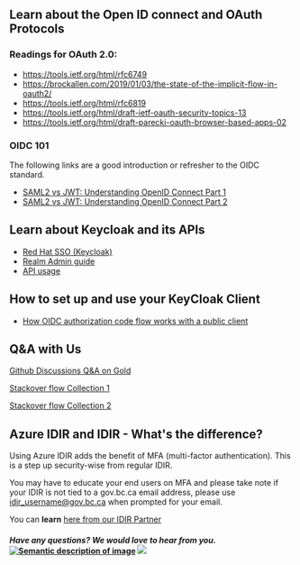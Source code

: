 ## Learn about the Open ID connect and OAuth Protocols
### Readings for OAuth 2.0:
- https://tools.ietf.org/html/rfc6749
- https://brockallen.com/2019/01/03/the-state-of-the-implicit-flow-in-oauth2/
- https://tools.ietf.org/html/rfc6819
- https://tools.ietf.org/html/draft-ietf-oauth-security-topics-13
- https://tools.ietf.org/html/draft-parecki-oauth-browser-based-apps-02

### OIDC 101
The following links are a good introduction or refresher to the OIDC standard.
- [SAML2 vs JWT: Understanding OpenID Connect Part 1](https://medium.com/@robert.broeckelmann/saml2-vs-jwt-understanding-openid-connect-part-1-fffe0d50f953)
- [SAML2 vs JWT: Understanding OpenID Connect Part 2](https://medium.com/@robert.broeckelmann/saml2-vs-jwt-understanding-openid-connect-part-2-f361ca867baa)



## Learn about Keycloak and its APIs

* [Red Hat SSO (Keycloak)](https://access.redhat.com/documentation/en-us/red_hat_single_sign-on/7.4/)
* [Realm Admin guide](https://access.redhat.com/documentation/en-us/red_hat_single_sign-on/7.4/html/server_administration_guide/index)
* [API usage](https://access.redhat.com/webassets/avalon/d/red-hat-single-sign-on/version-7.4/restapi/)
## How to set up and use your KeyCloak Client
- [How OIDC authorization code flow works with a public client](https://www.pingidentity.com/en/company/blog/posts/2018/securely-using-oidc-authorization-code-flow-public-client-single-page-apps.html)

## Q&A with Us

[Github Discussions Q&A on Gold](https://github.com/bcgov/sso-keycloak/discussions/categories/gold-q-a)

[Stackover flow Collection 1](https://stackoverflow.developer.gov.bc.ca/collections/179) 

[Stackover flow Collection 2](https://stackoverflow.developer.gov.bc.ca/search?q=custom+realm) 


## Azure IDIR and IDIR - What's the difference?
Using Azure IDIR adds the benefit of MFA (multi-factor authentication). This is a step up security-wise from regular IDIR. 

You may have to educate your end users on MFA and please take note if your IDIR is not tied to a gov.bc.ca email address, please use idir_username@gov.bc.ca when prompted for your email. 

You can **learn** [here from our IDIR Partner](https://intranet.gov.bc.ca/thehub/ocio/ocio-enterprise-services/information-security-branch/information-security-mfa/mfa-registration)

#### *Have any questions? We would love to hear from you.* [![Semantic description of image](https://user-images.githubusercontent.com/87393930/133688357-09f82374-ba18-4402-8089-c0a989dde882.png)][2]   <a href="mailto:bcgov.sso@gov.bc.ca?"><img src="https://user-images.githubusercontent.com/87393930/133690650-b706e658-27bf-4066-92ba-3a7d8a4593ef.png"/></a>
[2]: https://chat.developer.gov.bc.ca/channel/sso
[3]: https://[mail](mailto:bcgov.sso@gov.bc.ca)[email](mailto:bcgov.sso@gov.bc.ca)

